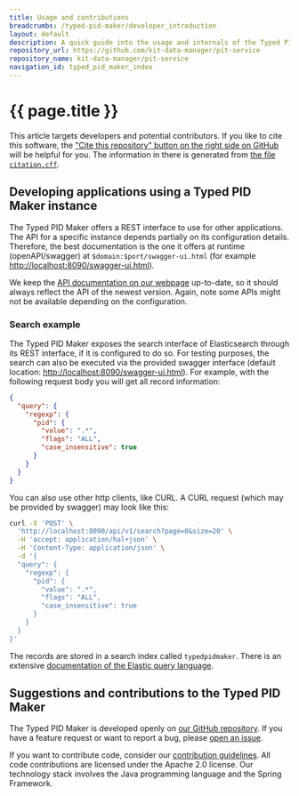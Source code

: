```yaml
---
title: Usage and contributions
breadcrumbs: /typed-pid-maker/developer_introduction
layout: default
description: A quick guide into the usage and internals of the Typed PID Maker.
repository_url: https://github.com/kit-data-manager/pit-service
repository_name: kit-data-manager/pit-service
navigation_id: typed_pid_maker_index
---
```


# {{ page.title }}

This article targets developers and potential contributors. If you like to cite this software, the ["Cite this repository" button on the right side on GitHub](https://github.com/kit-data-manager/pit-service) will be helpful for you. The information in there is generated from [the file `citation.cff`](https://github.com/kit-data-manager/pit-service/blob/master/CITATION.cff).

## Developing applications using a Typed PID Maker instance

The Typed PID Maker offers a REST interface to use for other applications. The API for a specific instance depends partially on its configuration details. Therefore, the best documentation is the one it offers at runtime (openAPI/swagger) at `$domain:$port/swagger-ui.html` (for example <http://localhost:8090/swagger-ui.html>).

We keep the [API documentation on our webpage](openapi.html) up-to-date, so it should always reflect the API of the newest version. Again, note some APIs might not be available depending on the configuration.

### Search example

The Typed PID Maker exposes the search interface of Elasticsearch through its REST interface, if it is configured to do so. For testing purposes, the search can also be executed via the provided swagger interface (default location: <http://localhost:8090/swagger-ui.html>). For example, with the following request body you will get all record information:

```json
{
  "query": {
    "regexp": {
      "pid": {
        "value": ".*",
        "flags": "ALL",
        "case_insensitive": true
      }
    }
  }
}
```

You can also use other http clients, like CURL. A CURL request (which may be provided by swagger) may look like this:

```bash
curl -X 'POST' \
  'http://localhost:8090/api/v1/search?page=0&size=20' \
  -H 'accept: application/hal+json' \
  -H 'Content-Type: application/json' \
  -d '{
  "query": {
    "regexp": {
      "pid": {
        "value": ".*",
        "flags": "ALL",
        "case_insensitive": true
      }
    }
  }
}'
```

The records are stored in a search index called `typedpidmaker`. There is an extensive [documentation of the Elastic query language](https://www.elastic.co/guide/en/elasticsearch/reference/current/query-dsl.html).

## Suggestions and contributions to the Typed PID Maker

The Typed PID Maker is developed openly on [our GitHub repository](https://github.com/kit-data-manager/pit-service). If you have a feature request or want to report a bug, please [open an issue](https://github.com/kit-data-manager/pit-service/issues/new/choose).

If you want to contribute code, consider our [contribution guidelines](https://github.com/kit-data-manager/pit-service/blob/master/CONTRIBUTING.md). All code contributions are licensed under the Apache 2.0 license. Our technology stack involves the Java programming language and the Spring Framework.
